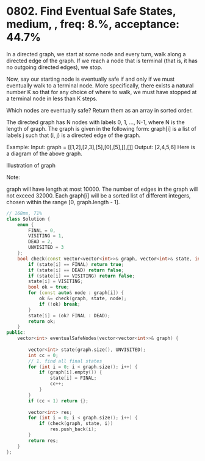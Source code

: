 # 0802. Find Eventual Safe States, medium, , freq: 8.%, acceptance: 44.7%

In a directed graph, we start at some node and every turn, walk along a directed edge of the graph.  If we reach a node that is terminal (that is, it has no outgoing directed edges), we stop.

Now, say our starting node is eventually safe if and only if we must eventually walk to a terminal node.  More specifically, there exists a natural number K so that for any choice of where to walk, we must have stopped at a terminal node in less than K steps.

Which nodes are eventually safe?  Return them as an array in sorted order.

The directed graph has N nodes with labels 0, 1, ..., N-1, where N is the length of graph.  The graph is given in the following form: graph[i] is a list of labels j such that (i, j) is a directed edge of the graph.

Example:
Input: graph = [[1,2],[2,3],[5],[0],[5],[],[]]
Output: [2,4,5,6]
Here is a diagram of the above graph.

Illustration of graph

Note:

graph will have length at most 10000.
The number of edges in the graph will not exceed 32000.
Each graph[i] will be a sorted list of different integers, chosen within the range [0, graph.length - 1].
```c++
// 168ms, 71%
class Solution {
    enum {
        FINAL = 0,
        VISITING = 1,
        DEAD = 2,
        UNVISITED = 3
    };
    bool check(const vector<vector<int>>& graph, vector<int>& state, int i) {
        if (state[i] == FINAL) return true;
        if (state[i] == DEAD) return false;
        if (state[i] == VISITING) return false;
        state[i] = VISITING;
        bool ok = true;
        for (const auto& node : graph[i]) {
            ok &= check(graph, state, node);
            if (!ok) break;
        }
        state[i] = (ok? FINAL : DEAD);
        return ok;
    }
public:
    vector<int> eventualSafeNodes(vector<vector<int>>& graph) {
        
        vector<int> state(graph.size(), UNVISITED);
        int cc = 0;
        // 1. find all final states
        for (int i = 0; i < graph.size(); i++) {
            if (graph[i].empty()) {
                state[i] = FINAL;
                cc++;
            }
        }
        if (cc < 1) return {};
        
        vector<int> res;
        for (int i = 0; i < graph.size(); i++) {
            if (check(graph, state, i))
                res.push_back(i);
        }
        return res;
    }
};
```
